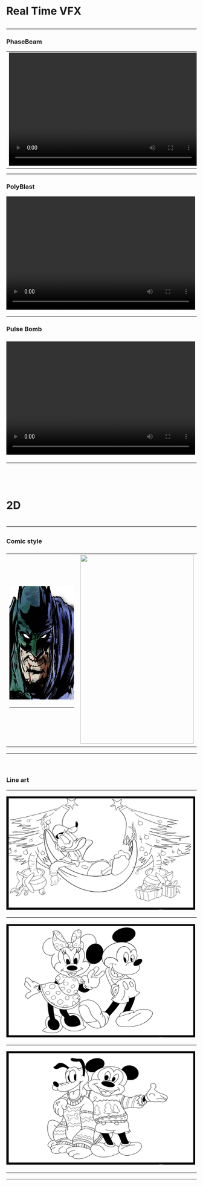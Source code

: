 <h1>Real Time VFX<h2>

<hr>
<h3>PhaseBeam</h3>
  <table>
    <tr>
<td><video width="500" height="300" controls>
  <source src="videos/PhaseBeam_zoom.mp4" type="video/mp4">
  <source src="movie.ogg" type="video/ogg">
  Your browser does not support the video tag.
</video>
      
<td><video width="500" height="300" controls>
  <source src="videos/PhaseBeam_back.mp4" type="video/mp4">
  <source src="movie.ogg" type="video/ogg">
  Your browser does not support the video tag.
</video>
  </tr>
    </table>

<hr>  
<h3>PolyBlast</h3>                         
<video width="500" height="300" controls>
  <source src="videos/PolyBlast.mp4" type="video/mp4">         
  <source src="movie.ogg" type="video/ogg">               
  Your browser does not support the video tag.                
</video>

<hr>                   
<h3>Pulse Bomb<h3>                        
<video width="500" height="300" controls>
  <source src="videos/PulsBomb.mp4" type="video/mp4">         
  <source src="movie.ogg" type="video/ogg">               
  Your browser does not support the video tag.                
</video>
<hr>
  <br>
  <br>
<h1>2D<h1>
  <hr>
<h3>Comic style<h3>
  <table>
  <tr>
<td><img src="images/Batman_2.jpg?raw=true" width="300" height="300">
<hr>
<td><img src="images/Astronauts.png?raw=true" width="300" height="500">
  </tr>
    </table>
<hr>
<br>
 <h3>Line art<hr>
   <img src="images/DonaldLineArt.jpg?raw=true" width="500" height="300"> 
<hr>
    <img src="images/MikiMiniLineArt.jpg?raw=true" width="500" height="300"> 
<hr>
    <img src="images/MikiPlutoLineArt.jpg?raw=true" width="500" height="300"> 
<hr>
   

<hr>
 <style>
body {
  background-image: url('images/cowboy2.jpg');
  background-repeat: no-repeat;
  background-attachment: fixed;
  background-size: cover;
}
</style>
